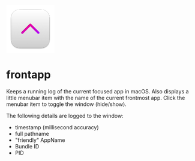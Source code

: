 ![](./icon.png)

# frontapp

Keeps a running log of the current focused app in macOS. Also displays a little menubar item with the name of the current frontmost app. Click the menubar item to toggle the window (hide/show).

The following details are logged to the window:

- timestamp (millisecond accuracy)
- full pathname
- "friendly" AppName
- Bundle ID
- PID
